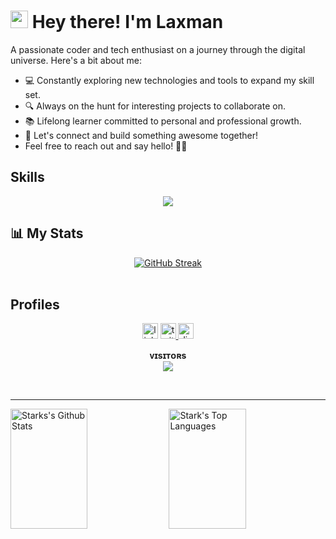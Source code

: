 <h1>  <img src="https://media.giphy.com/media/hvRJCLFzcasrR4ia7z/giphy.gif" width="28"> Hey there! I'm Laxman</h1>
  <p>A passionate coder and tech enthusiast on a journey through the digital universe. Here's a bit about me:</p>
  <ul>
    <li>💻 Constantly exploring new technologies and tools to expand my skill set.</li>
    <li>🔍 Always on the hunt for interesting projects to collaborate on.</li>
    <li>📚 Lifelong learner committed to personal and professional growth.</li>
    <li>🌟 Let's connect and build something awesome together!</li>
  <li>Feel free to reach out and say hello! 🌈✨</li>
    
  </ul>
  
<h2>Skills</h2>
<p align="center">
  <a href="https://skillicons.dev">
    <img align="center" margin="10px" src="https://skillicons.dev/icons?i=js,ts,tailwind,redux,react,nextjs,nodejs,express,mongodb,mysql,regex,flask,python,java,php,html,css,c,cpp,powershell,figma,discord,postman,vscode,pycharm,vite,npm,git,github,linux" />
  </a>
</p>
<h2 text-align:center>📊 My Stats</h2>
<div align="center">
  <a href="https://git.io/streak-stats"><img src="https://streak-stats.demolab.com?user=laxman-rathod&theme=gruvbox-duo&border_radius=4" alt="GitHub Streak" /></a>
</div>
</br>
<h2>Profiles</h2>
<div align="center">
  <a herf="https://www.linkedin.com/in/laxman-rathod/" target="_blank">
  <img src="https://img.shields.io/static/v1?message=LinkedIn&logo=linkedin&label=&color=0077B5&logoColor=white&labelColor=&style=for-the-badge" height="25" alt="linkedin logo"  /></a>
  <a href="https://twitter.com/luckyrathod__" target="_blank">
    <img src="https://img.shields.io/static/v1?message=Twitter&logo=twitter&label=&color=1DA1F2&logoColor=white&labelColor=&style=for-the-badge" height="25" alt="twitter logo"/>
  </a>
<a herf="https://discordapp.com/users/1182901168746283010" target="_blank">
  <img src="https://img.shields.io/static/v1?message=Discord&logo=discord&label=&color=7289DA&logoColor=white&labelColor=&style=for-the-badge" height="25" alt="discord logo"/></a> 

</div>
<p align="center">
    <b>ᴠɪsɪᴛᴏʀs</b><br>
<img align="middle" src="https://profile-counter.glitch.me/laxman-rathod/count.svg" />
</p>
<br />


<hr>

<a> 
    <a href="https://github.com/laxman-rathod"><img alt="Starks's Github Stats" src="https://denvercoder1-github-readme-stats.vercel.app/api?username=laxman-rathod&show_icons=true&count_private=true&theme=react&border_color=7F3FBF&bg_color=0D1117&title_color=F85D7F&icon_color=F8D866" height="192px" width="49.5%"/></a>
  <a href="https://github.com/laxman-rathod"><img alt="Stark's Top Languages" src="https://denvercoder1-github-readme-stats.vercel.app/api/top-langs/?username=laxman-rathod&langs_count=8&layout=compact&theme=react&border_color=7F3FBF&bg_color=0D1117&title_color=F85D7F&icon_color=F8D866" height="192px" width="49.5%"/></a>
  <br/>
</a>
